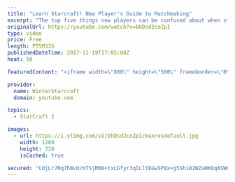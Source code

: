 ```yaml
---
title: "Learn Starcraft! New Player's Guide to Matchmaking"
excerpt: "The top five things new players can be confused about when starting off playing Starcraft 2!"
originalUrl: https://youtube.com/watch?v=bhDsd2coZpI
type: video
price: Free
length: PT5M33S
publishedDateTime: 2017-11-19T17:05:00Z
heat: 50

featuredContent: "<iframe width=\"800\" height=\"500\" frameborder=\"0\" src=\"https://www.youtube.com/embed/bhDsd2coZpI\" allow=\"accelerometer; autoplay; encrypted-media; gyroscope; picture-in-picture\" allowfullscreen></iframe>"

provider:
  name: WinterStarcraft
  domain: youtube.com

topics:
  - StarCraft 2

images:
  - url: https://i.ytimg.com/vi/bhDsd2coZpI/maxresdefault.jpg
    width: 1280
    height: 720
    isCached: true

secured: "CdjLr7Nq7hBvU/mTSjM08+txLGfyr3qlLltEGwSP8x+g5ShiB2WZaHKQqASWH5xQooSxmasLI53m6emA1BXfRRi+2b+VAfQyMIvt30QV6iF2Kokzmp3s49ZsJfl8mPS0xuK7gARsQCX9EyKK0C16hx/JhHju7+vTa1Gq6+AJ7JX9iig2yiOnUXjAuYBPA4BmlZt9bobXFJukoo5lNIBRvy8rwCXWcKZVWDnj8zwExo9ZOmvbfV4ltciQsYlpWPcjH0EVj9J48rW8SMi/BVVdJn6bTWvL/Ze+//5V9ldtjBeEx/1gXeBZDnuz/1J1aIgK8jOUtF4jZAZ4gYb4tMChuXQ2Nd6Dmzpglnbwrm63ERP1fbhuLcWBtewov4oXPETq7Ap5fNwrI3DdDh9dyuirf8LyksVJQifKI53eyFxrxaA=;FwXnrCAmj+KHCgDhvIdC3Q=="
---
```


